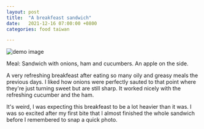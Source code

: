 ```yaml
---
layout: post
title:  "A breakfeast sandwich"
date:   2021-12-16 07:00:00 +0800
categories: food taiwan

---
```


![demo image](/assets/taiwan_2021/quarantine_day0_food.jpeg)

Meal: Sandwich with onions, ham and cucumbers. An apple on the side.

A very refreshing breakfeast after eating so many oily and greasy meals the previous
days. I liked how onions were perfectly sauted to that point where they're just turning
sweet but are still sharp. It worked nicely with the refreshing cucumber and the ham.

It's weird, I was expecting this breakfeast to be a lot heavier than it was. I was so
excited after my first bite that I almost finished the whole sandwich before I
remembered to snap a quick photo.